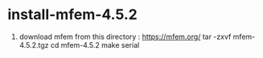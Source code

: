 # install-mfem-4.5.2

1. download mfem from this directory : https://mfem.org/
tar -zxvf mfem-4.5.2.tgz
cd mfem-4.5.2
make serial
